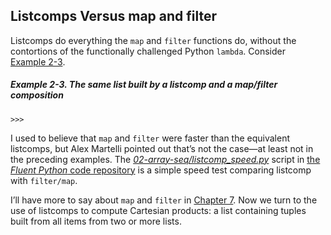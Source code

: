 ## Listcomps Versus map and filter

Listcomps do everything the `map` and `filter` functions do, without the contortions of the functionally challenged Python `lambda`. Consider [Example 2-3](#ex_listcomp_x_filter_map).

##### Example 2-3. The same list built by a listcomp and a map/filter composition

```
>>> 
```

I used to believe that `map` and `filter` were faster than the equivalent listcomps, but Alex Martelli pointed out that’s not the case—at least not in the preceding examples. The [_02-array-seq/listcomp_speed.py_](https://fpy.li/2-1) script in [the _Fluent Python_ code repository](https://fpy.li/code) is a simple speed test comparing listcomp with `filter/map`.

I’ll have more to say about `map` and `filter` in [Chapter 7](ch07.html#functions_as_objects). Now we turn to the use of listcomps to compute Cartesian products: a list containing tuples built from all items from two or more lists.